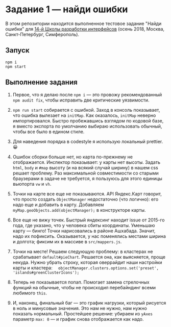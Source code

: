 # Задание 1 — найди ошибки

В этом репозитории находится выполненное тестовое задание "Найди ошибки" для [14-й Школы разработки интерфейсов](https://academy.yandex.ru/events/frontend/shri_msk-2018-2) (осень 2018, Москва, Санкт-Петербург, Симферополь).

## Запуск

```
npm i
npm start
```

## Выполнение задания

1. Первое, что я делаю после `npm i` — это провожу рекомендованный `npm audit fix`, чтобы исправить две критические уязвимости.

2. `npm run start` собирается с ошибкой. Заход в консоль показывает, что ошибка вылезает на `initMap`. Как оказалось, `initMap` неверно импортировался. Быстро пробежавшись взглядом по кодовой базе, я вместо экспорта по умолчанию выбираю использовать обычный, чтобы все было в едином стиле.

3. Для наведения порядка в codestyle я использую локальный prettier. 😀

4. Ошибок сборки больше нет, но карта по-прежнему не отображается. Инспектор показывает: у карты нет высоты. Задать `html`, `body` и `#map` высоту (и на всякий случай ширину) в нашем css решает проблему. Раз максимальной совместимости со старыми браузерами в задаче не требуется, я пользуюсь для этого единицы вьюпорта `vw` и `vh`.

5. Точки на карте все еще не показываются. API Яндекс.Карт говорит, что просто создать `ObjectManager` недостаточно (что логично): его надо еще и добавить в карту. Добавляем `myMap.geoObjects.add(objectManager);` в конструкторе карты.

6. Все еще не вижу точек. Быстрый яндексинг находит issue от 2015-го года, где указано, что у человека сбиты координаты. Уменьшаю карту — бинго! Точки нарисовались в районе Ашхабада. Значит, надо их пофиксить. Оказывается, у нас поменялись местами ширина и долгота; фиксим их в массиве в `src/mappers.js`.

7. Точки на месте! Решаем следующую проблему: в кластерах не срабатывает `default#pieChart`. Решается она, как выясняется, проще некуда. Нужно убрать строку, которая оверрайдит наши настройки карты и кластера: ```  objectManager.clusters.options.set('preset', 'islands#greenClusterIcons');```

8. Теперь не показывается попап. Помогает замена стрелочных функций на обычные, чтобы не происходил перебайндинг всеми любимого `this`.

9. И, наконец, финальный баг — это график нагрузки, который рисуется в ноль и минусовые значения. Это нам не нужно, нам нужно показать нормальный. Простейшее решение: убираем из `yAxes` параметр `max: 0` — и график снова отображается как надо.
